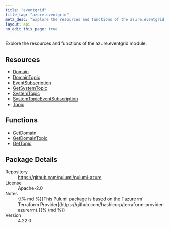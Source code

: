 ```yaml
---
title: "eventgrid"
title_tag: "azure.eventgrid"
meta_desc: "Explore the resources and functions of the azure.eventgrid module."
layout: api
no_edit_this_page: true
---
```


<!-- WARNING: this file was generated by Pulumi Docs Generator. -->
<!-- Do not edit by hand unless you're certain you know what you are doing! -->

Explore the resources and functions of the azure.eventgrid module.

<h2 id="resources">Resources</h2>
<ul class="api">
    <li><a href="domain" title="Domain"><span class="symbol resource"></span>Domain</a></li>
    <li><a href="domaintopic" title="DomainTopic"><span class="symbol resource"></span>DomainTopic</a></li>
    <li><a href="eventsubscription" title="EventSubscription"><span class="symbol resource"></span>EventSubscription</a></li>
    <li><a href="getsystemtopic" title="GetSystemTopic"><span class="symbol resource"></span>GetSystemTopic</a></li>
    <li><a href="systemtopic" title="SystemTopic"><span class="symbol resource"></span>SystemTopic</a></li>
    <li><a href="systemtopiceventsubscription" title="SystemTopicEventSubscription"><span class="symbol resource"></span>SystemTopicEventSubscription</a></li>
    <li><a href="topic" title="Topic"><span class="symbol resource"></span>Topic</a></li>
</ul>

<h2 id="functions">Functions</h2>
<ul class="api">
    <li><a href="getdomain" title="GetDomain"><span class="symbol function"></span>GetDomain</a></li>
    <li><a href="getdomaintopic" title="GetDomainTopic"><span class="symbol function"></span>GetDomainTopic</a></li>
    <li><a href="gettopic" title="GetTopic"><span class="symbol function"></span>GetTopic</a></li>
</ul>

<h2 id="package-details">Package Details</h2>
<dl class="package-details">
	<dt>Repository</dt>
	<dd><a href="https://github.com/pulumi/pulumi-azure">https://github.com/pulumi/pulumi-azure</a></dd>
	<dt>License</dt>
	<dd>Apache-2.0</dd>
	<dt>Notes</dt>
	<dd>{{% md %}}This Pulumi package is based on the [`azurerm` Terraform Provider](https://github.com/hashicorp/terraform-provider-azurerm).{{% /md %}}</dd>
	<dt>Version</dt>
	<dd>4.22.0</dd>
</dl>

